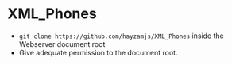 # XML_Phones

* `git clone https://github.com/hayzamjs/XML_Phones` inside the Webserver document root
*  Give adequate permission to the document root.
